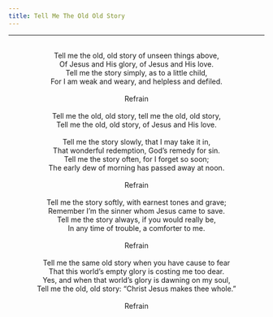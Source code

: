 ```yaml
---
title: Tell Me The Old Old Story
---
```


---
<center>
<br/>
Tell me the old, old story of unseen things above,<br/>
Of Jesus and His glory, of Jesus and His love.<br/>
Tell me the story simply, as to a little child,<br/>
For I am weak and weary, and helpless and defiled.<br/>
<br/>
Refrain<br/>
<br/>
Tell me the old, old story, tell me the old, old story,<br/>
Tell me the old, old story, of Jesus and His love.<br/>
<br/>
Tell me the story slowly, that I may take it in,<br/>
That wonderful redemption, God’s remedy for sin.<br/>
Tell me the story often, for I forget so soon;<br/>
The early dew of morning has passed away at noon.<br/>
<br/>
Refrain<br/>
<br/>
Tell me the story softly, with earnest tones and grave;<br/>
Remember I’m the sinner whom Jesus came to save.<br/>
Tell me the story always, if you would really be,<br/>
In any time of trouble, a comforter to me.<br/>
<br/>
Refrain<br/>
<br/>
Tell me the same old story when you have cause to fear<br/>
That this world’s empty glory is costing me too dear.<br/>
Yes, and when that world’s glory is dawning on my soul,<br/>
Tell me the old, old story: “Christ Jesus makes thee whole.”<br/>
<br/>
Refrain<br/>

</center>